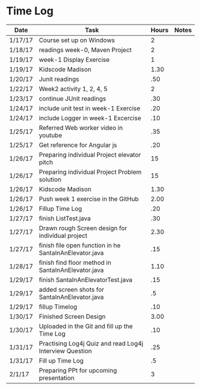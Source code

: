 
# Time Log

| Date | Task | Hours | Notes|
|------|------|-------|------|
| 1/17/17| Course set up on Windows| 2 | |
| 1/18/17| readings week-0, Maven Project | 2 | |
| 1/19/17| week-1 Display Exercise   | 1  |   | 
| 1/19/17| Kidscode Madison   | 1.30 |
| 1/20/17| Junit readings | .50 |  |
| 1/22/17| Week2 activity 1, 2, 4, 5 | 2  |   |
| 1/23/17| continue JUnit readings | .30 | |
| 1/24/17| include unit test in week-1 Exercise | .20 | |
| 1/24/17| include Logger in week-1 Excercise  | .10 | |
| 1/25/17| Referred Web worker video in youtube | .35 | |
| 1/25/17| Get reference for Angular js   | .20 | |
| 1/26/17| Preparing individual Project elevator pitch | 15 | |
| 1/26/17| Preparing individual Project Problem solution | 15 | |
| 1/26/17| Kidscode Madison   | 1.30 | |
| 1/26/17| Push week 1 exercise in the GitHub | 2.00 | |
| 1/26/17| Fillup Time Log | .20 | | 
| 1/27/17| finish ListTest.java |.30 | |
| 1/27/17| Drawn rough Screen design for individual project |2.30| |
| 1/27/17| finish file open function in he SantaInAnElevator.java   |.15 | |
| 1/28/17| finish find floor method in SantaInAnElevator.java | 1.10 | |
| 1/29/17| finish SantaInAnElevatorTest.java | .15 | |
| 1/29/17| added screen shots for SantaInAnElevator.java| .5| |
| 1/29/17| fillup Timelog | .10| |
| 1/30/17| Finished Screen Design | 3.00| |
| 1/30/17| Uploaded in the Git and fill up the Time Log | .10| |
| 1/31/17| Practising Log4j Quiz and read Log4j Interview Question| .25| |
| 1/31/17| Fill up Time Log| .5| |
| 2/1/17 | Preparing PPt for upcoming presentation | 3| |









